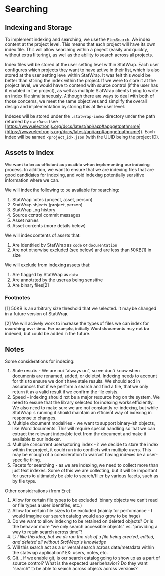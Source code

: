 # Searching

## Indexing and Storage

To implement indexing and searching, we use the [`FlexSearch`](https://github.com/nextapps-de/flexsearch). We index content at the project level. This means that each project will have its own index file. This will allow searching within a project (easily and quickly, without extra filtering), as well as the ability to search across all projects.

Index files will be stored at the user setting level within StatWrap. Each user configures which projects they want to have active in their list, which is also stored at the user setting level within StatWrap. It was felt this would be better than storing the index within the project. If we were to store it at the project level, we would have to contend with source control (if the user has it enabled in the project), as well as multiple StatWrap clients trying to write an index file simultaneously. Although there are ways to deal with both of those concerns, we meet the same objectives and simplify the overall design and implementation by storing this at the user level.

Indexes will be stored under the `.statwrap-index` directory under the path returned by `userData` (see [https://www.electronjs.org/docs/latest/api/app#appgetpathname](https://www.electronjs.org/docs/latest/api/app#appgetpathname)). Each index will be named `<project_id>.json` (with the UUID being the project ID).

## Assets to Index

We want to be as efficient as possible when implementing our indexing process. In addition, we want to ensure that we are indexing files that are good candidates for indexing, and void indexing potentially sensitive information where we can.

We will index the following to be available for searching:

1. StatWrap notes (project, asset, person)
2. StatWrap objects (project, person)
3. StatWrap Log history
4. Source control commit messages
5. Asset names
6. Asset contents (more details below)

We will index contents of assets that:

1. Are identified by StatWrap as `code` or `documentation`
2. Are not otherwise excluded (see below) and are less than 50KB[1] in size

We will exclude from indexing assets that:

1. Are flagged by StatWrap as `data`
2. Are annotated by the user as being sensitive
3. Are binary files[2]

### Footnotes

[1] 50KB is an arbitrary size threshold that we selected. It may be changed in a future version of StatWrap.

[2] We will actively work to increase the types of files we can index for searching over time. For example, initially Word documents may not be indexed, but could be added in the future.

## Notes

Some considerations for indexing:

1. Stale results - We are not "always on", so we don't know when documents are renamed, added, or deleted. Indexing needs to account for this to ensure we don't have stale results. We should add in assurances that if we perform a search and find a file, that we only return it as a valid result if we confirm the file exists.
2. Speed - indexing should not be a major resource hog on the system. We need to ensure that the library selected for indexing works efficiently. We also need to make sure we are not constantly re-indexing, but while StatWrap is running it should maintain an efficient way of indexing in response to changes.
3. Multiple document modalities - we want to support binary-ish objects, like Word documents. This will require special handling so that we can extract the relevant indexable text from the document and make it available to our indexer.
4. Multiple concurrent users/storing index - if we decide to store the index within the project, it could run into conflicts with multiple users. This may be enough of a consideration to warrant having indexes be a user-specific thing.
5. Facets for searching - as we are indexing, we need to collect more than just text indexes. Some of this we are collecting, but it will be important for users to ultimately be able to search/filter by various facets, such as by file type.

Other considerations (from Eric):

1. Allow for certain file types to be excluded (binary objects we can’t read or file types a user identifies, etc.)
2. Allow for certain file sizes to be excluded (mainly for performance - I would imagine our search catalog would also grow to be huge)
3. Do we want to allow indexing to be retained on deleted objects? Or is the behavior more “we only search accessible objects” vs. “providing a way to retain search across time”?
4. L: _I like this idea, but we do run the risk of a file being created, edited, and deleted all without StatWrap's knowledge_
5. Will this search act as a universal search across data/metadata within the statwrap application? EX: users, notes, etc.
6. Git... if we enable git, is our search catalog going to show up as a part of source control? What is the expected user behavior? Do they want “search” to be able to search across objects across versions?
